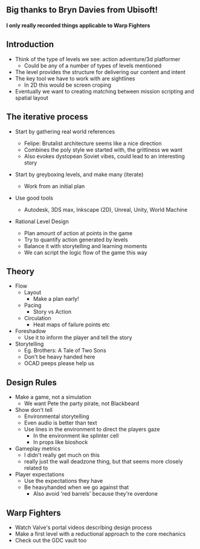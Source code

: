 ## Big thanks to Bryn Davies from Ubisoft!
#### I only really recorded things applicable to Warp Fighters

## Introduction
* Think of the type of levels we see: action adventure/3d platformer
  * Could be any of a number of types of levels mentioned
* The level provides the structure for delivering our content and intent
* The key tool we have to work with are sightlines
  * In 2D this would be screen croping
* Eventually we want to creating matching between mission scripting and spatial layout

## The iterative process
* Start by gathering real world references
  * Felipe: Brutalist architecture seems like a nice direction
  * Combines the poly style we started with, the grittiness we want
  * Also evokes dystopean Soviet vibes, could lead to an interesting story
* Start by greyboxing levels, and make many (iterate)
  * Work from an initial plan
* Use good tools
  * Autodesk, 3DS max, Inkscape (2D), Unreal, Unity, World Machine

* Rational Level Design
  * Plan amount of action at points in the game
  * Try to quantify action generated by levels
  * Balance it with storytelling and learning moments
  * We can script the logic flow of the game this way

## Theory
* Flow
  * Layout
    * Make a plan early!
  * Pacing
    * Story vs Action
  * Circulation
    * Heat maps of failure points etc
* Foreshadow
  * Use it to inform the player and tell the story
* Storytelling
  * Eg. Brothers: A Tale of Two Sons
  * Don't be heavy handed here
  * OCAD peeps please help us

## Design Rules
* Make a game, not a simulation
  * We want Pete the party pirate, not Blackbeard
* Show don't tell
  * Environmental storytelling
  * Even audio is better than text
  * Use lines in the environment to direct the players gaze
    * In the environment ike splinter cell
    * In props like bioshock
* Gameplay metrics
  * I didn't really get much on this
  * really just the wall deadzone thing, but that seems more closely related to
* Player expectations
  * Use the expectations they have
  * Be heavyhanded when we go against that
    * Also avoid 'red barrels' because they're overdone

## Warp Fighters
* Watch Valve's portal videos describing design process
* Make a first level with a reductional approach to the core mechanics
* Check out the GDC vault too
